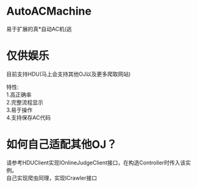 # AutoACMachine
易于扩展的真*自动AC机(逃<br>
# 仅供娱乐

目前支持HDU(马上会支持其他OJ以及更多爬取网站)

特性:<br>
1.高正确率<br>
2.完整流程显示<br>
3.易于操作<br>
4.支持保存AC代码<br>

# 如何自己适配其他OJ？
请参考HDUClient实现IOnlineJudgeClient接口，在构造Controller时传入该实例。<br>
自己实现爬虫同理，实现ICrawler接口
